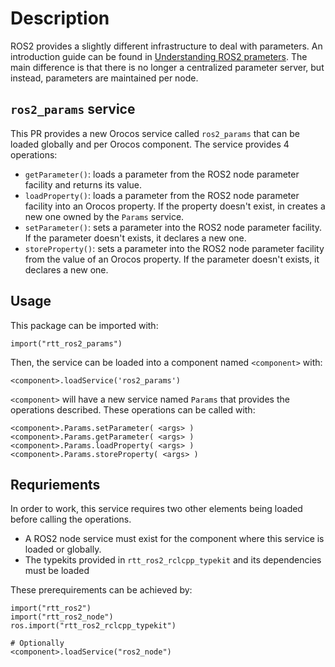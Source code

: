 
# Description

ROS2 provides a slightly different infrastructure to deal with parameters. An introduction guide can be found in [Understanding ROS2 prameters](https://index.ros.org/doc/ros2/Tutorials/Parameters/Understanding-ROS2-Parameters/).
The main difference is that there is no longer a centralized parameter server, but instead, parameters are maintained per node.

## `ros2_params` service

This PR provides a new Orocos service called `ros2_params` that can be loaded globally and per Orocos component. The service provides 4 operations:
* `getParameter()`: loads a parameter from the ROS2 node parameter facility and returns its value.
* `loadProperty()`:  loads a parameter from the ROS2 node parameter facility into an Orocos property. If the property doesn't exist, in creates a new one owned by the `Params` service.
* `setParameter()`: sets a parameter into the ROS2 node parameter facility. If the parameter doesn't exists, it declares a new one.
* `storeProperty()`: sets a parameter into the ROS2 node parameter facility from the value of an Orocos property. If the parameter doesn't exists, it declares a new one.

## Usage

This package can be imported with:
```
import("rtt_ros2_params")
```

Then, the service can be loaded into a component named `<component>` with:
```
<component>.loadService('ros2_params')
```

`<component>` will have a new service named `Params` that provides the operations described. These operations can be called with:
```
<component>.Params.setParameter( <args> )
<component>.Params.getParameter( <args> )
<component>.Params.loadProperty( <args> )
<component>.Params.storeProperty( <args> )
```

## Requriements

In order to work, this service requires two other elements being loaded before calling the operations.
* A ROS2 node service must exist for the component where this service is loaded or globally.
* The typekits provided in `rtt_ros2_rclcpp_typekit` and its dependencies must be loaded

These prerequirements can be achieved by:
```
import("rtt_ros2")
import("rtt_ros2_node")
ros.import("rtt_ros2_rclcpp_typekit")

# Optionally
<component>.loadService("ros2_node")
```
